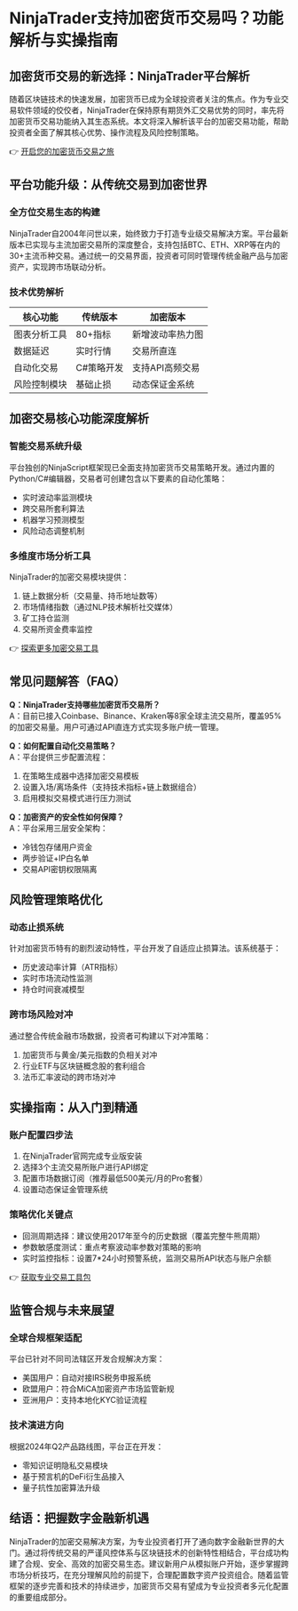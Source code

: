 # NinjaTrader支持加密货币交易吗？功能解析与实操指南

## 加密货币交易的新选择：NinjaTrader平台解析

随着区块链技术的快速发展，加密货币已成为全球投资者关注的焦点。作为专业交易软件领域的佼佼者，NinjaTrader在保持原有期货外汇交易优势的同时，率先将加密货币交易功能纳入其生态系统。本文将深入解析该平台的加密交易功能，帮助投资者全面了解其核心优势、操作流程及风险控制策略。

👉 [开启您的加密货币交易之旅](https://bit.ly/okx_welcome)

## 平台功能升级：从传统交易到加密世界

### 全方位交易生态的构建
NinjaTrader自2004年问世以来，始终致力于打造专业级交易解决方案。平台最新版本已实现与主流加密交易所的深度整合，支持包括BTC、ETH、XRP等在内的30+主流币种交易。通过统一的交易界面，投资者可同时管理传统金融产品与加密资产，实现跨市场联动分析。

### 技术优势解析
| 核心功能        | 传统版本      | 加密版本      |
|-----------------|-------------|-------------|
| 图表分析工具    | 80+指标     | 新增波动率热力图 |
| 数据延迟        | 实时行情    | 交易所直连   |
| 自动化交易      | C#策略开发  | 支持API高频交易 |
| 风险控制模块    | 基础止损    | 动态保证金系统 |

## 加密交易核心功能深度解析

### 智能交易系统升级
平台独创的NinjaScript框架现已全面支持加密货币交易策略开发。通过内置的Python/C#编辑器，交易者可创建包含以下要素的自动化策略：
- 实时波动率监测模块
- 跨交易所套利算法
- 机器学习预测模型
- 风险动态调整机制

### 多维度市场分析工具
NinjaTrader的加密交易模块提供：
1. 链上数据分析（交易量、持币地址数等）
2. 市场情绪指数（通过NLP技术解析社交媒体）
3. 矿工持仓监测
4. 交易所资金费率监控

👉 [探索更多加密交易工具](https://bit.ly/okx_welcome)

## 常见问题解答（FAQ）

**Q：NinjaTrader支持哪些加密货币交易所？**  
A：目前已接入Coinbase、Binance、Kraken等8家全球主流交易所，覆盖95%的加密交易量。用户可通过API直连方式实现多账户统一管理。

**Q：如何配置自动化交易策略？**  
A：平台提供三步配置流程：
1. 在策略生成器中选择加密交易模板
2. 设置入场/离场条件（支持技术指标+链上数据组合）
3. 启用模拟交易模式进行压力测试

**Q：加密资产的安全性如何保障？**  
A：平台采用三层安全架构：
- 冷钱包存储用户资金
- 两步验证+IP白名单
- 交易API密钥权限隔离

## 风险管理策略优化

### 动态止损系统
针对加密货币特有的剧烈波动特性，平台开发了自适应止损算法。该系统基于：
- 历史波动率计算（ATR指标）
- 实时市场流动性监测
- 持仓时间衰减模型

### 跨市场风险对冲
通过整合传统金融市场数据，投资者可构建以下对冲策略：
1. 加密货币与黄金/美元指数的负相关对冲
2. 行业ETF与区块链概念股的套利组合
3. 法币汇率波动的跨市场对冲

## 实操指南：从入门到精通

### 账户配置四步法
1. 在NinjaTrader官网完成专业版安装
2. 选择3个主流交易所账户进行API绑定
3. 配置市场数据订阅（推荐最低500美元/月的Pro套餐）
4. 设置动态保证金管理系统

### 策略优化关键点
- 回测周期选择：建议使用2017年至今的历史数据（覆盖完整牛熊周期）
- 参数敏感度测试：重点考察波动率参数对策略的影响
- 实时监控指标：设置7*24小时预警系统，监测交易所API状态与账户余额

👉 [获取专业交易工具包](https://bit.ly/okx_welcome)

## 监管合规与未来展望

### 全球合规框架适配
平台已针对不同司法辖区开发合规解决方案：
- 美国用户：自动对接IRS税务申报系统
- 欧盟用户：符合MiCA加密资产市场监管新规
- 亚洲用户：支持本地化KYC验证流程

### 技术演进方向
根据2024年Q2产品路线图，平台正在开发：
- 零知识证明隐私交易模块
- 基于预言机的DeFi衍生品接入
- 量子抗性加密算法升级

## 结语：把握数字金融新机遇

NinjaTrader的加密交易解决方案，为专业投资者打开了通向数字金融新世界的大门。通过将传统交易的严谨风控体系与区块链技术的创新特性相结合，平台成功构建了合规、安全、高效的加密交易生态。建议新用户从模拟账户开始，逐步掌握跨市场分析技巧，在充分理解风险的前提下，合理配置数字资产投资组合。随着监管框架的逐步完善和技术的持续进步，加密货币交易有望成为专业投资者多元化配置的重要组成部分。